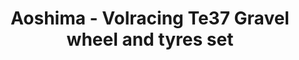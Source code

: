 ---
layout: product
title: "Aoshima - Volracing Te37 Gravel wheel and tyres set"
price: "TBA" 
desc: "N/A"
img_path: "/assets/img/AO40225.webp"
brand: "N/A"
available: false
special_offer: false
new: false
soon: false
cat: "010000"
subcat: "013700"
subsubcat: "0N/A"
sifra: "AO40225"
popular: false
spec: false
---